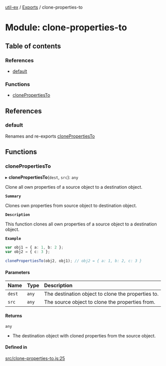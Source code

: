 [util-ex](../README.md) / [Exports](../modules.md) / clone-properties-to

# Module: clone-properties-to

## Table of contents

### References

- [default](clone_properties_to.md#default)

### Functions

- [clonePropertiesTo](clone_properties_to.md#clonepropertiesto)

## References

### default

Renames and re-exports [clonePropertiesTo](clone_properties_to.md#clonepropertiesto)

## Functions

### clonePropertiesTo

▸ **clonePropertiesTo**(`dest`, `src`): `any`

Clone all own properties of a source object to a destination object.

**`Summary`**

Clones own properties from source object to destination object.

**`Description`**

This function clones all own properties of a source object to a destination object.

**`Example`**

```ts
var obj1 = { a: 1, b: 2 };
var obj2 = { c: 3 };

clonePropertiesTo(obj2, obj1); // obj2 = { a: 1, b: 2, c: 3 }
```

#### Parameters

| Name | Type | Description |
| :------ | :------ | :------ |
| `dest` | `any` | The destination object to clone the properties to. |
| `src` | `any` | The source object to clone the properties from. |

#### Returns

`any`

- The destination object with cloned properties from the source object.

#### Defined in

[src/clone-properties-to.js:25](https://github.com/snowyu/util-ex.js/blob/485ec28/src/clone-properties-to.js#L25)
